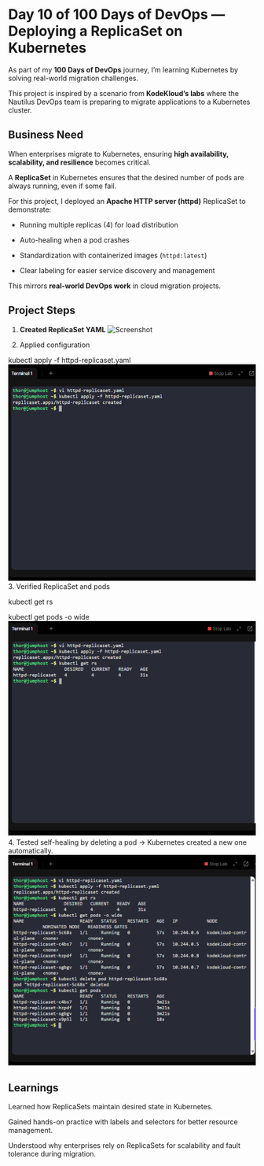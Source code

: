 # Day 10 of 100 Days of DevOps — Deploying a ReplicaSet on Kubernetes  

As part of my **100 Days of DevOps** journey, I’m learning Kubernetes by solving real-world migration challenges.  

This project is inspired by a scenario from **KodeKloud’s labs** where the Nautilus DevOps team is preparing to migrate applications to a Kubernetes cluster.  

## Business Need  

When enterprises migrate to Kubernetes, ensuring **high availability, scalability, and resilience** becomes critical.  

A **ReplicaSet** in Kubernetes ensures that the desired number of pods are always running, even if some fail.  

For this project, I deployed an **Apache HTTP server (httpd)** ReplicaSet to demonstrate:  

- Running multiple replicas (4) for load distribution  

- Auto-healing when a pod crashes  

- Standardization with containerized images (`httpd:latest`)  

- Clear labeling for easier service discovery and management  

This mirrors **real-world DevOps work** in cloud migration projects.  

## Project Steps  

1. **Created ReplicaSet YAML**
![Screenshot](screenshots/replicas-yaml.png)
   
2. Applied configuration

kubectl apply -f httpd-replicaset.yaml
![Screenshot](screenshots/yaml-configuration-applied.png)
3. Verified ReplicaSet and pods

kubectl get rs

kubectl get pods -o wide
![Screenshot](screenshots/replicas-created.png)
4. Tested self-healing by deleting a pod → Kubernetes created a new one automatically.
![Screenshot](pods-autohealing.png)

## Learnings
Learned how ReplicaSets maintain desired state in Kubernetes.

Gained hands-on practice with labels and selectors for better resource management.

Understood why enterprises rely on ReplicaSets for scalability and fault tolerance during migration.
